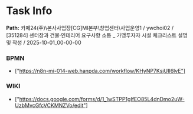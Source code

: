# Task Info

**Path:** 카페24(주)\본사사업장\[CG]MI본부\창업센터\사업운영1 / ywchoi02 / [351284] 센터장과 건물·인테리어 요구사항 소통 _ 가맹투자자 시설 체크리스트 설명 및 작성 / 2025-10-01_00-00-00

### BPMN
- ["https://n8n-mi-014-web.hanpda.com/workflow/KHyNP7KsjUII6lvE"]

### WIKI
- ["https://docs.google.com/forms/d/1_1wSTPP1gIfEO85L4dnDmo2uW-UzbMvcGfcVCKMNZVo/edit"]

